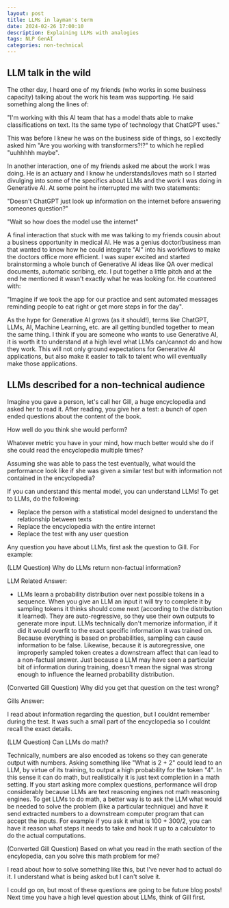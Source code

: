 ```yaml
---
layout: post
title: LLMs in layman's term
date: 2024-02-26 17:00:10
description: Explaining LLMs with analogies
tags: NLP GenAI 
categories: non-technical
---
```


## LLM talk in the wild

The other day, I heard one of my friends (who works in some business capacity) talking about the work his team was supporting. He said something along the lines of:

"I'm working with this AI team that has a model thats able to make classifications on text. Its the same type of technology that ChatGPT uses."

This was before I knew he was on the business side of things, so I excitedly asked him "Are you working with transformers?!?" to which he replied "uuhhhhh maybe". 

In another interaction, one of my friends asked me about the work I was doing. He is an actuary and I know he understands/loves math so I started divulging into some of the specifics about LLMs and the work I was doing in Generative AI. At some point he interrupted me with two statements: 

"Doesn't ChatGPT just look up information on the internet before answering someones question?"

"Wait so how does the model use the internet"

A final interaction that stuck with me was talking to my friends cousin about a business opportunity in medical AI. He was a genius doctor/business man that wanted to know how he could integrate "AI" into his workflows to make the doctors office more efficient. I was super excited and started brainstorming a whole bunch of Generative AI ideas like QA over medical documents, automatic scribing, etc. I put together a little pitch and at the end he mentioned it wasn't exactly what he was looking for. He countered with:

"Imagine if we took the app for our practice and sent automated messages reminding people to eat right or get more steps in for the day".

As the hype for Generative AI grows (as it should!), terms like ChatGPT, LLMs, AI, Machine Learning, etc. are all getting bundled together to mean the same thing. I think if you are someone who wants to use Generative AI, it is worth it to understand at a high level what LLMs can/cannot do and how they work. This will not only ground expectations for Generative AI applications, but also make it easier to talk to talent who will eventually make those applications. 

## LLMs described for a non-technical audience

Imagine you gave a person, let's call her Gill, a huge encyclopedia and asked her to read it. After reading, you give her a test: a bunch of open ended questions about the content of the book. 

How well do you think she would perform?

Whatever metric you have in your mind, how much better would she do if she could read the encyclopedia multiple times?

Assuming she was able to pass the test eventually, what would the performance look like if she was given a similar test but with information not contained in the encyclopedia?

If you can understand this mental model, you can understand LLMs! To get to LLMs, do the following: 
- Replace the person with a statistical model designed to understand the relationship between texts
- Replace the encyclopedia with the entire internet 
- Replace the test with any user question 

Any question you have about LLMs, first ask the question to Gill. For example:

(LLM Question)
Why do LLMs return non-factual information?

LLM Related Answer:
- LLMs learn a probability distribution over next possible tokens in a sequence. When you give an LLM an input it will try to complete it by sampling tokens it thinks should come next (according to the distribution it learned). They are auto-regressive, so they use their own outputs to generate more input. LLMs technically don't memorize information, if it did it would overfit to the exact specific information it was trained on. Because everything is based on probabilities, sampling can cause information to be false. Likewise, because it is autoregressive, one improperly sampled token creates a downstream affect that can lead to a non-factual answer. Just because a LLM may have seen a particular bit of information during training, doesn't mean the signal was strong enough to influence the learned probability distribution.

(Converted Gill Question)
Why did you get that question on the test wrong?

Gills Answer:

I read about information regarding the question, but I couldnt remember during the test. It was such a small part of the encyclopedia so I couldnt recall the exact details. 

(LLM Question)
Can LLMs do math?

Technically, numbers are also encoded as tokens so they can generate output with numbers. Asking something like "What is 2 + 2" could lead to an LLM, by virtue of its training, to output a high probability for the token "4". In this sense it can do math, but realistically it is just text completion in a math setting. If you start asking more complex questions, performance will drop considerably because LLMs are text reasoning engines not math reasoning engines. To get LLMs to do math, a better way is to ask the LLM what would be needed to solve the problem (like a particular technique) and have it send extracted numbers to a downstream computer program that can accept the inputs. For example if you ask it what is 100 + 300/2, you can have it reason what steps it needs to take and hook it up to a calculator to do the actual computations.

(Converted Gill Question)
Based on what you read in the math section of the encylopedia, can you solve this math problem for me?

I read about how to solve something like this, but I've never had to actual do it. I understand what is being asked but I can't solve it. 

I could go on, but most of these questions are going to be future blog posts! Next time you have a high level question about LLMs, think of Gill first. 